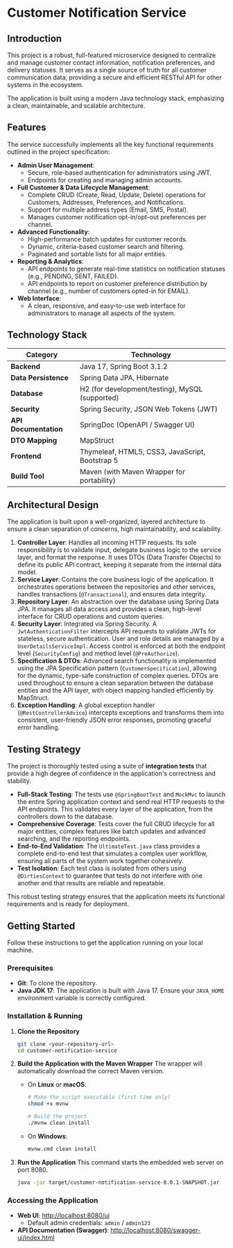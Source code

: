 # Customer Notification Service

## Introduction

This project is a robust, full-featured microservice designed to centralize and manage customer contact information, notification preferences, and delivery statuses. It serves as a single source of truth for all customer communication data, providing a secure and efficient RESTful API for other systems in the ecosystem.

The application is built using a modern Java technology stack, emphasizing a clean, maintainable, and scalable architecture.

## Features

The service successfully implements all the key functional requirements outlined in the project specification:

-   **Admin User Management**:
    -    Secure, role-based authentication for administrators using JWT. 
    -    Endpoints for creating and managing admin accounts. 
-   **Full Customer & Data Lifecycle Management**:
    -    Complete CRUD (Create, Read, Update, Delete) operations for Customers, Addresses, Preferences, and Notifications. 
    -    Support for multiple address types (Email, SMS, Postal). 
    -    Manages customer notification opt-in/opt-out preferences per channel. 
-   **Advanced Functionality**:
    -    High-performance batch updates for customer records. 
    -    Dynamic, criteria-based customer search and filtering. 
    -    Paginated and sortable lists for all major entities. 
-   **Reporting & Analytics**:
    -    API endpoints to generate real-time statistics on notification statuses (e.g., PENDING, SENT, FAILED). 
    -    API endpoints to report on customer preference distribution by channel (e.g., number of customers opted-in for EMAIL). 
-   **Web Interface**:
    -    A clean, responsive, and easy-to-use web interface for administrators to manage all aspects of the system. 

## Technology Stack


| Category              | Technology                                       |
| --------------------- | ------------------------------------------------ |
| **Backend** | Java 17, Spring Boot 3.1.2                       |
| **Data Persistence** | Spring Data JPA, Hibernate                       |
| **Database** | H2 (for development/testing), MySQL (supported)  |
| **Security** | Spring Security, JSON Web Tokens (JWT)         |
| **API Documentation** | SpringDoc (OpenAPI / Swagger UI)               |
| **DTO Mapping** | MapStruct                                        |
| **Frontend** | Thymeleaf, HTML5, CSS3, JavaScript, Bootstrap 5  |
| **Build Tool** | Maven (with Maven Wrapper for portability)       |

## Architectural Design

The application is built upon a well-organized, layered architecture to ensure a clean separation of concerns, high maintainability, and scalability.

1.  **Controller Layer**: Handles all incoming HTTP requests. Its sole responsibility is to validate input, delegate business logic to the service layer, and format the response. It uses DTOs (Data Transfer Objects) to define its public API contract, keeping it separate from the internal data model.
2.  **Service Layer**: Contains the core business logic of the application. It orchestrates operations between the repositories and other services, handles transactions (`@Transactional`), and ensures data integrity.
3.  **Repository Layer**: An abstraction over the database using Spring Data JPA. It manages all data access and provides a clean, high-level interface for CRUD operations and custom queries.
4.  **Security Layer**: Integrated via Spring Security. A `JwtAuthenticationFilter` intercepts API requests to validate JWTs for stateless, secure authentication. User and role details are managed by a `UserDetailsServiceImpl`. Access control is enforced at both the endpoint level (`SecurityConfig`) and method level (`@PreAuthorize`).
5.  **Specification & DTOs**: Advanced search functionality is implemented using the JPA Specification pattern (`CustomerSpecification`), allowing for the dynamic, type-safe construction of complex queries. DTOs are used throughout to ensure a clean separation between the database entities and the API layer, with object mapping handled efficiently by MapStruct.
6.  **Exception Handling**: A global exception handler (`@RestControllerAdvice`) intercepts exceptions and transforms them into consistent, user-friendly JSON error responses, promoting graceful error handling.

## Testing Strategy

The project is thoroughly tested using a suite of **integration tests** that provide a high degree of confidence in the application's correctness and stability.

-   **Full-Stack Testing**: The tests use `@SpringBootTest` and `MockMvc` to launch the entire Spring application context and send real HTTP requests to the API endpoints. This validates every layer of the application, from the controllers down to the database.
-   **Comprehensive Coverage**: Tests cover the full CRUD lifecycle for all major entities, complex features like batch updates and advanced searching, and the reporting endpoints.
-   **End-to-End Validation**: The `UltimateTest.java` class provides a complete end-to-end test that simulates a complex user workflow, ensuring all parts of the system work together cohesively.
-   **Test Isolation**: Each test class is isolated from others using `@DirtiesContext` to guarantee that tests do not interfere with one another and that results are reliable and repeatable.

This robust testing strategy ensures that the application meets its functional requirements and is ready for deployment.

## Getting Started

Follow these instructions to get the application running on your local machine.

### Prerequisites

-   **Git**: To clone the repository.
-   **Java JDK 17**: The application is built with Java 17. Ensure your `JAVA_HOME` environment variable is correctly configured.

### Installation & Running

1.  **Clone the Repository**
    ```bash
    git clone <your-repository-url>
    cd customer-notification-service
    ```

2.  **Build the Application with the Maven Wrapper**
    The wrapper will automatically download the correct Maven version.
    * On **Linux** or **macOS**:
        ```bash
        # Make the script executable (first time only)
        chmod +x mvnw

        # Build the project
        ./mvnw clean install
        ```
    * On **Windows**:
        ```bash
        mvnw.cmd clean install
        ```

3.  **Run the Application**
    This command starts the embedded web server on port 8080.
    ```bash
    java -jar target/customer-notification-service-0.0.1-SNAPSHOT.jar
    ```

### Accessing the Application

-   **Web UI**: [http://localhost:8080/ui](http://localhost:8080/ui)
    -   Default admin credentials: `admin` / `admin123`
-   **API Documentation (Swagger)**: [http://localhost:8080/swagger-ui/index.html](http://localhost:8080/swagger-ui/index.html)
